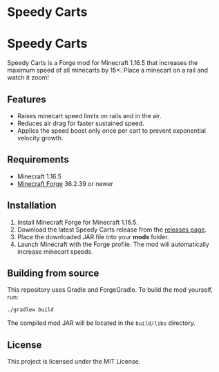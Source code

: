 # Speedy Carts
# Speedy Carts


Speedy Carts is a Forge mod for Minecraft 1.16.5 that increases the maximum speed of all minecarts by 15×. Place a minecart on a rail and watch it zoom!

## Features

- Raises minecart speed limits on rails and in the air.
- Reduces air drag for faster sustained speed.
- Applies the speed boost only once per cart to prevent exponential velocity growth.

## Requirements

- Minecraft 1.16.5
- [Minecraft Forge](https://files.minecraftforge.net/) 36.2.39 or newer

## Installation

1. Install Minecraft Forge for Minecraft 1.16.5.
2. Download the latest Speedy Carts release from the [releases page](../../releases).
3. Place the downloaded JAR file into your **mods** folder.
4. Launch Minecraft with the Forge profile. The mod will automatically increase minecart speeds.

## Building from source

This repository uses Gradle and ForgeGradle. To build the mod yourself, run:

```bash
./gradlew build
```

The compiled mod JAR will be located in the `build/libs` directory.

## License

This project is licensed under the MIT License.
